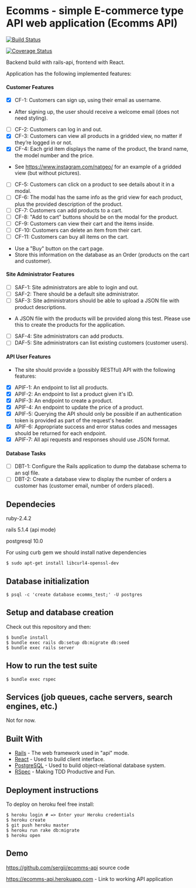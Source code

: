 # Ecomms - simple E-commerce type API web application (Ecomms API)
[![Build Status](https://travis-ci.org/sergii/ecomms.svg?branch=master)](https://travis-ci.org/sergii/ecomms)

[![Coverage Status](https://coveralls.io/repos/sergii/ecomms-api/badge.png)](https://coveralls.io/github/sergii/ecomms-api)

Backend build with rails-api, frontend with React.

Application has the following implemented features:

#### Customer Features
- [x] CF-1: Customers can sign up, using their email as username.
* After signing up, the user should receive a welcome email (does not need styling).
- [ ] CF-2: Customers can log in and out.
- [x] CF-3: Customers can view all products in a gridded view, no matter if they’re logged in or not.
- [x] CF-4: Each grid item displays the name of the product, the brand name, the model number and the price.
- See https://www.instagram.com/natgeo/ for an example of a gridded view (but without pictures).
- [ ] CF-5: Customers can click on a product to see details about it in a modal.
- [ ] CF-6: The modal has the same info as the grid view for each product, plus the provided description of the product.
- [ ] CF-7: Customers can add products to a cart.
- [ ] CF-8: "Add to cart" buttons should be on the modal for the product.
- [ ] CF-9: Customers can view their cart and the items inside.
- [ ] CF-10: Customers can delete an item from their cart.
- [ ] CF-11: Customers can buy all items on the cart.
* Use a "Buy" button on the cart page.
* Store this information on the database as an Order (products on the cart and customer).

#### Site Administrator Features
- [ ] SAF-1: Site administrators are able to login and out.
- [ ] SAF-2: There should be a default site administrator.
- [ ] SAF-3: Site administrators should be able to upload a JSON file with product descriptions.
* A JSON file with the products will be provided along this test. Please use this to create the products for the application.
- [ ] SAF-4: Site administrators can add products.
- [ ] DAF-5: Site administrators can list existing customers (customer users).

#### API User Features
- The site should provide a (possibly RESTful) API with the following features:
- [x] APIF-1: An endpoint to list all products.
- [x] APIF-2: An endpoint to list a product given it's ID.
- [x] APIF-3: An endpoint to create a product.
- [x] APIF-4: An endpoint to update the price of a product.
- [x] APIF-5: Querying the API should only be possible if an authentication token is provided as part of the request's header.
- [x] APIF-6: Appropriate success and error status codes and messages should be returned for each endpoint.
- [x] APIF-7: All api requests and responses should use JSON format.

#### Database Tasks
- [ ] DBT-1: Configure the Rails application to dump the database schema to an sql file.
- [ ] DBT-2: Create a database view to display the number of orders a customer has (customer email, number of orders placed).

## Dependecies

ruby-2.4.2

rails 5.1.4 (api mode)

postgresql 10.0

For using curb gem we should install native dependencies

`$ sudo apt-get install libcurl4-openssl-dev`

## Database initialization

```
$ psql -c 'create database ecomms_test;' -U postgres
```

## Setup and database creation

Check out this repository and then:

```
$ bundle install
$ bundle exec rails db:setup db:migrate db:seed
$ bundle exec rails server
```

## How to run the test suite

`$ bundle exec rspec`

## Services (job queues, cache servers, search engines, etc.)

Not for now.

## Built With

* [Rails](https://github.com/rails/rails) - The web framework used in "api" mode.
* [React](https://reactjs.org/) - Used to build client interface.
* [PostgreSQL](https://www.postgresql.org/) - Used to build object-relational database system.
* [RSpec](http://rspec.info/) - Making TDD Productive and Fun.

## Deployment instructions

To deploy on heroku feel free install:

```
$ heroku login # => Enter your Heroku credentials
$ heroku create
$ git push heroku master
$ heroku run rake db:migrate
$ heroku open
```

## Demo

https://github.com/sergii/ecomms-api source code

https://ecomms-api.herokuapp.com - Link to working API application
